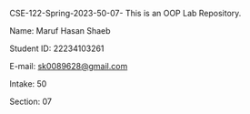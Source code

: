 CSE-122-Spring-2023-50-07-
This is an OOP Lab Repository.

Name: Maruf Hasan Shaeb

Student ID: 22234103261

E-mail: sk0089628@gmail.com

Intake: 50

Section: 07
